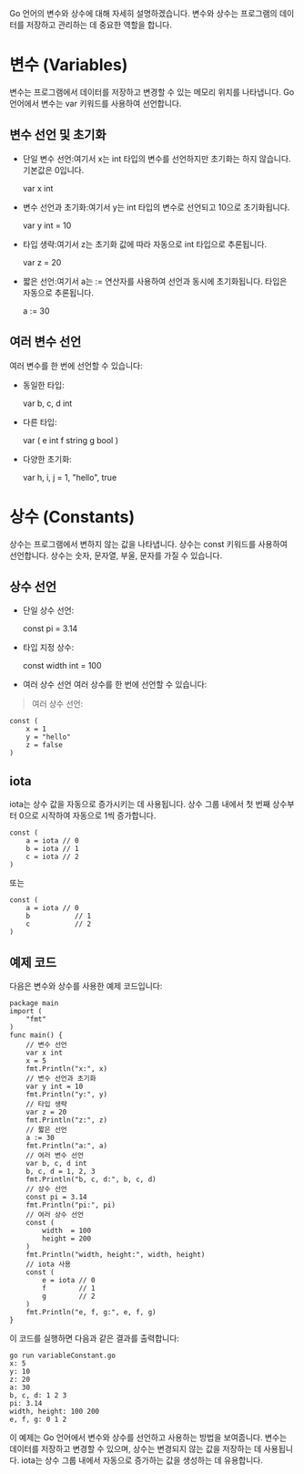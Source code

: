 Go 언어의 변수와 상수에 대해 자세히 설명하겠습니다. 변수와 상수는 프로그램의 데이터를 저장하고 관리하는 데 중요한 역할을 합니다.

# 변수 (Variables)
변수는 프로그램에서 데이터를 저장하고 변경할 수 있는 메모리 위치를 나타냅니다. Go 언어에서 변수는 var 키워드를 사용하여 선언합니다.

## 변수 선언 및 초기화
- 단일 변수 선언:여기서 x는 int 타입의 변수를 선언하지만 초기화는 하지 않습니다. 기본값은 0입니다.

    var x int

- 변수 선언과 초기화:여기서 y는 int 타입의 변수로 선언되고 10으로 초기화됩니다.

    var y int = 10

- 타입 생략:여기서 z는 초기화 값에 따라 자동으로 int 타입으로 추론됩니다.

    var z = 20

- 짧은 선언:여기서 a는 := 연산자를 사용하여 선언과 동시에 초기화됩니다. 타입은 자동으로 추론됩니다.

    a := 30

## 여러 변수 선언
여러 변수를 한 번에 선언할 수 있습니다:

- 동일한 타입:

    var b, c, d int

- 다른 타입:

    var (
        e int
        f string
        g bool
    )

- 다양한 초기화:

    var h, i, j = 1, "hello", true

# 상수 (Constants)
상수는 프로그램에서 변하지 않는 값을 나타냅니다. 상수는 const 키워드를 사용하여 선언합니다. 상수는 숫자, 문자열, 부울, 문자를 가질 수 있습니다.

## 상수 선언
- 단일 상수 선언:

    const pi = 3.14

- 타입 지정 상수:

    const width int = 100

- 여러 상수 선언
여러 상수를 한 번에 선언할 수 있습니다:

> 여러 상수 선언:

    const (
        x = 1
        y = "hello"
        z = false
    )

## iota
iota는 상수 값을 자동으로 증가시키는 데 사용됩니다. 상수 그룹 내에서 첫 번째 상수부터 0으로 시작하여 자동으로 1씩 증가합니다.

    const (
        a = iota // 0
        b = iota // 1
        c = iota // 2
    )

또는

    const (
        a = iota // 0
        b           // 1
        c           // 2
    )

## 예제 코드
다음은 변수와 상수를 사용한 예제 코드입니다:

    package main
    import (
        "fmt"
    )
    func main() {
        // 변수 선언
        var x int
        x = 5
        fmt.Println("x:", x)
        // 변수 선언과 초기화
        var y int = 10
        fmt.Println("y:", y)
        // 타입 생략
        var z = 20
        fmt.Println("z:", z)
        // 짧은 선언
        a := 30
        fmt.Println("a:", a)
        // 여러 변수 선언
        var b, c, d int
        b, c, d = 1, 2, 3
        fmt.Println("b, c, d:", b, c, d)
        // 상수 선언
        const pi = 3.14
        fmt.Println("pi:", pi)
        // 여러 상수 선언
        const (
            width  = 100
            height = 200
        )
        fmt.Println("width, height:", width, height)
        // iota 사용
        const (
            e = iota // 0
            f        // 1
            g        // 2
        )
        fmt.Println("e, f, g:", e, f, g)
    }
이 코드를 실행하면 다음과 같은 결과를 출력합니다:

    go run variableConstant.go
    x: 5
    y: 10
    z: 20
    a: 30
    b, c, d: 1 2 3
    pi: 3.14
    width, height: 100 200
    e, f, g: 0 1 2

이 예제는 Go 언어에서 변수와 상수를 선언하고 사용하는 방법을 보여줍니다. 변수는 데이터를 저장하고 변경할 수 있으며, 상수는 변경되지 않는 값을 저장하는 데 사용됩니다. iota는 상수 그룹 내에서 자동으로 증가하는 값을 생성하는 데 유용합니다.
